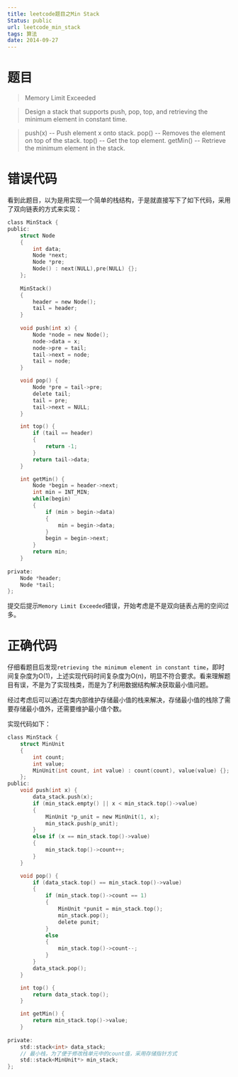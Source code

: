 ```yaml
---
title: leetcode题目之Min Stack
Status: public
url: leetcode_min_stack
tags: 算法
date: 2014-09-27
---
```


# 题目

> Memory Limit Exceeded

> Design a stack that supports push, pop, top, and retrieving the minimum element in constant time.

> push(x) -- Push element x onto stack.
> pop() -- Removes the element on top of the stack.
> top() -- Get the top element.
> getMin() -- Retrieve the minimum element in the stack.

# 错误代码

看到此题目，以为是用实现一个简单的栈结构，于是就直接写下了如下代码，采用了双向链表的方式来实现：

```c
class MinStack {
public:
	struct Node
	{
		int data;
		Node *next;
		Node *pre;
		Node() : next(NULL),pre(NULL) {}; 
	};
	
	MinStack()
	{
		header = new Node();
		tail = header;
	}
	
    void push(int x) {
        Node *node = new Node();
		node->data = x;
		node->pre = tail;
		tail->next = node;
		tail = node;
    }

    void pop() {
        Node *pre = tail->pre;
		delete tail;
		tail = pre;
		tail->next = NULL;
    }

    int top() {
		if (tail == header)
		{
			return -1;
		}
        return tail->data;
    }

    int getMin() {
		Node *begin = header->next;
		int min = INT_MIN;
        while(begin)
		{
			if (min > begin->data)
			{
				min = begin->data;
			}
			begin = begin->next;
		}
		return min;
    }
	
private:
	Node *header;
	Node *tail;
};
```

提交后提示`Memory Limit Exceeded`错误，开始考虑是不是双向链表占用的空间过多。

# 正确代码

仔细看题目后发现`retrieving the minimum element in constant time`，即时间复杂度为O(1)，上述实现代码时间复杂度为O(n)，明显不符合要求。看来理解题目有误，不是为了实现栈类，而是为了利用数据结构解决获取最小值问题。

经过考虑后可以通过在类内部维护存储最小值的栈来解决，存储最小值的栈除了需要存储最小值外，还需要维护最小值个数。

实现代码如下：

```c
class MinStack {
	struct MinUnit
	{
		int count;
		int value;
		MinUnit(int count, int value) : count(count), value(value) {};
	};
public:
    void push(int x) {
        data_stack.push(x);
		if (min_stack.empty() || x < min_stack.top()->value)
		{
			MinUnit *p_unit = new MinUnit(1, x);
			min_stack.push(p_unit);
		}
		else if (x == min_stack.top()->value)
		{
			min_stack.top()->count++;
		}
    }

    void pop() {
        if (data_stack.top() == min_stack.top()->value)
		{
			if (min_stack.top()->count == 1)
			{
				MinUnit *punit = min_stack.top();
				min_stack.pop();
				delete punit;
			}
			else
			{
				min_stack.top()->count--;
			}
		}
		data_stack.pop();
    }

    int top() {
		return data_stack.top();
    }

    int getMin() {
		return min_stack.top()->value;
    }
	
private:
	std::stack<int> data_stack;
	// 最小栈，为了便于修改栈单元中的count值，采用存储指针方式
	std::stack<MinUnit*> min_stack;
};
```
